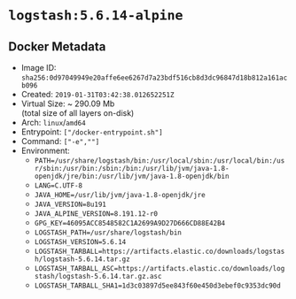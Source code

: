 # `logstash:5.6.14-alpine`

## Docker Metadata

- Image ID: `sha256:0d97049949e20affe6ee6267d7a23bdf516cb8d3dc96847d18b812a161acb096`
- Created: `2019-01-31T03:42:38.012652251Z`
- Virtual Size: ~ 290.09 Mb  
  (total size of all layers on-disk)
- Arch: `linux`/`amd64`
- Entrypoint: `["/docker-entrypoint.sh"]`
- Command: `["-e",""]`
- Environment:
  - `PATH=/usr/share/logstash/bin:/usr/local/sbin:/usr/local/bin:/usr/sbin:/usr/bin:/sbin:/bin:/usr/lib/jvm/java-1.8-openjdk/jre/bin:/usr/lib/jvm/java-1.8-openjdk/bin`
  - `LANG=C.UTF-8`
  - `JAVA_HOME=/usr/lib/jvm/java-1.8-openjdk/jre`
  - `JAVA_VERSION=8u191`
  - `JAVA_ALPINE_VERSION=8.191.12-r0`
  - `GPG_KEY=46095ACC8548582C1A2699A9D27D666CD88E42B4`
  - `LOGSTASH_PATH=/usr/share/logstash/bin`
  - `LOGSTASH_VERSION=5.6.14`
  - `LOGSTASH_TARBALL=https://artifacts.elastic.co/downloads/logstash/logstash-5.6.14.tar.gz`
  - `LOGSTASH_TARBALL_ASC=https://artifacts.elastic.co/downloads/logstash/logstash-5.6.14.tar.gz.asc`
  - `LOGSTASH_TARBALL_SHA1=1d3c03897d5ee843f60e450d3ebef0c9353dc90d`
